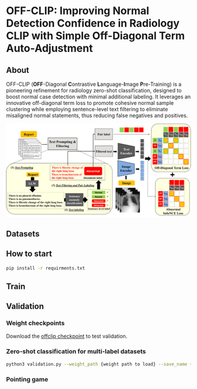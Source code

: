 # OFF-CLIP: Improving Normal Detection Confidence in Radiology CLIP with Simple Off-Diagonal Term Auto-Adjustment

## About
OFF-CLIP (**OFF**-Diagonal **C**ontrastive **L**anguage-**I**mage **P**re-Training) is a pioneering refinement for radiology zero-shot classification, designed to boost normal case detection with minimal additional labeling. It leverages an innovative off-diagonal term loss to promote cohesive normal sample clustering while employing sentence-level text filtering to eliminate misaligned normal statements, thus reducing false negatives and positives.

![alt text](offclip_figure.png)

## Datasets

## How to start
```bash
pip install -r requirments.txt
```
## Train

## Validation
### Weight checkpoints  
Download the [offclip checkpoint](https://drive.google.com/file/d/1JmfB2jbl-58aBrxRwaMrGjhPNUUjKNC-/view?usp=drive_link) to test validation.

### Zero-shot classification for multi-label datasets
```bash
python3 validation.py --weight_path {weight path to load} --save_name {name to save similarities and results} -c configs/offclip.yaml
```

### Pointing game




